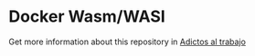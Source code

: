 # Docker Wasm/WASI

Get more information about this repository in [Adictos al trabajo](https://www.adictosaltrabajo.com/2024/03/26/webassembly-en-contenedores-docker-wasm-y-wasi)

